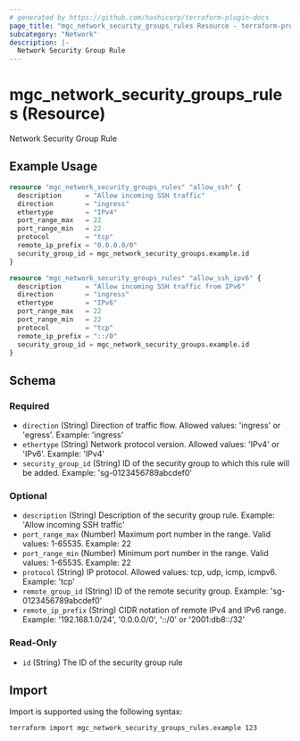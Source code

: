```yaml
---
# generated by https://github.com/hashicorp/terraform-plugin-docs
page_title: "mgc_network_security_groups_rules Resource - terraform-provider-mgc"
subcategory: "Network"
description: |-
  Network Security Group Rule
---
```


# mgc_network_security_groups_rules (Resource)

Network Security Group Rule

## Example Usage

```terraform
resource "mgc_network_security_groups_rules" "allow_ssh" {
  description      = "Allow incoming SSH traffic"
  direction        = "ingress"
  ethertype        = "IPv4"
  port_range_max   = 22
  port_range_min   = 22
  protocol         = "tcp"
  remote_ip_prefix = "0.0.0.0/0"
  security_group_id = mgc_network_security_groups.example.id
}

resource "mgc_network_security_groups_rules" "allow_ssh_ipv6" {
  description      = "Allow incoming SSH traffic from IPv6"
  direction        = "ingress"
  ethertype        = "IPv6"
  port_range_max   = 22
  port_range_min   = 22
  protocol         = "tcp"
  remote_ip_prefix = "::/0"
  security_group_id = mgc_network_security_groups.example.id
}
```

<!-- schema generated by tfplugindocs -->
## Schema

### Required

- `direction` (String) Direction of traffic flow. Allowed values: 'ingress' or 'egress'. Example: 'ingress'
- `ethertype` (String) Network protocol version. Allowed values: 'IPv4' or 'IPv6'. Example: 'IPv4'
- `security_group_id` (String) ID of the security group to which this rule will be added. Example: 'sg-0123456789abcdef0'

### Optional

- `description` (String) Description of the security group rule. Example: 'Allow incoming SSH traffic'
- `port_range_max` (Number) Maximum port number in the range. Valid values: 1-65535. Example: 22
- `port_range_min` (Number) Minimum port number in the range. Valid values: 1-65535. Example: 22
- `protocol` (String) IP protocol. Allowed values: tcp, udp, icmp, icmpv6. Example: 'tcp'
- `remote_group_id` (String) ID of the remote security group. Example: 'sg-0123456789abcdef0'
- `remote_ip_prefix` (String) CIDR notation of remote IPv4 and IPv6 range. Example: '192.168.1.0/24', '0.0.0.0/0', '::/0' or '2001:db8::/32'

### Read-Only

- `id` (String) The ID of the security group rule

## Import

Import is supported using the following syntax:

```shell
terraform import mgc_network_security_groups_rules.example 123
```
